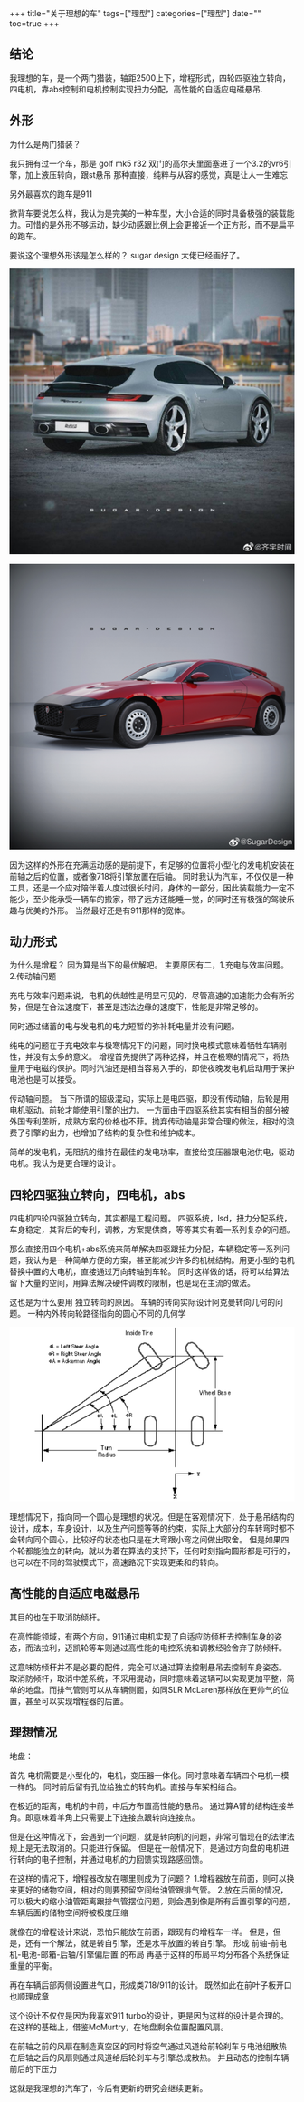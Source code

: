 +++
title="关于理想的车"
tags=["理型"]
categories=["理型"]
date=""
toc=true
+++

## 结论

我理想的车，是一个两门猎装，轴距2500上下，增程形式，四轮四驱独立转向，四电机，靠abs控制和电机控制实现扭力分配，高性能的自适应电磁悬吊.

## 外形

为什么是两门猎装？

我只拥有过一个车，那是 golf mk5 r32
双门的高尔夫里面塞进了一个3.2的vr6引擎，加上液压转向，跟st悬吊
那种直接，纯粹与从容的感觉，真是让人一生难忘

另外最喜欢的跑车是911

掀背车要说怎么样，我认为是完美的一种车型，大小合适的同时具备极强的装载能力。可惜的是外形不够运动，缺少动感跟比例上会更接近一个正方形，而不是扁平的跑车。

要说这个理想外形该是怎么样的？
sugar design 大佬已经画好了。

![](https://raw.githubusercontent.com/JoonSumisu/JoonSumisu.github.io/main/resources/_gen/images/911.jpg)

![](https://raw.githubusercontent.com/JoonSumisu/JoonSumisu.github.io/main/resources/_gen/images/%E8%BD%A6%E5%9E%8B.jpg)

因为这样的外形在充满运动感的是前提下，有足够的位置将小型化的发电机安装在前轴之后的位置，或者像718将引擎放置在后轴。
同时我认为汽车，不仅仅是一种工具，还是一个应对陪伴着人度过很长时间，身体的一部分，因此装载能力一定不能少，至少能承受一辆车的搬家，带了远方还能睡一觉，的同时还有极强的驾驶乐趣与优美的外形。
当然最好还是有911那样的宽体。

## 动力形式
为什么是增程？
因为算是当下的最优解吧。
主要原因有二，1.充电与效率问题。2.传动轴问题

充电与效率问题来说，电机的优越性是明显可见的，尽管高速的加速能力会有所劣势，但是在合法速度下，甚至是违法边缘的速度下，性能是非常足够的。

同时通过储蓄的电与发电机的电力短暂的弥补耗电量并没有问题。

纯电的问题在于充电效率与极寒情况下的问题，同时换电模式意味着牺牲车辆刚性，并没有太多的意义。
增程首先提供了两种选择，并且在极寒的情况下，将热量用于电磁的保护。同时汽油还是相当容易入手的，即使夜晚发电机启动用于保护电池也是可以接受。

传动轴问题。
当下所谓的超级混动，实际上是电四驱，即没有传动轴，后轮是用电机驱动。前轮才能使用引擎的出力。
一方面由于四驱系统其实有相当的部分被外国专利垄断，成熟方案的价格也不菲。抛弃传动轴是非常合理的做法，相对的浪费了引擎的出力，也增加了结构的复杂性和维护成本。

简单的发电机，无阻抗的维持在最佳的发电功率，直接给变压器跟电池供电，驱动电机。我认为是更合理的设计。

## 四轮四驱独立转向，四电机，abs

四电机四轮四驱独立转向，其实都是工程问题。
四驱系统，lsd，扭力分配系统，车身稳定，其背后的专利，调教，方案提供商，等等其实有着一系列复杂的问题。

那么直接用四个电机+abs系统来简单解决四驱跟扭力分配，车辆稳定等一系列问题，我认为是一种简单方便的方案，甚至能减少许多的机械结构。用更小型的电机替换中置的大电机，直接通过万向转轴到车轮。
同时这样做的话，将可以给算法留下大量的空间，用算法解决硬件调教的限制，也是现在主流的做法。

这也是为什么要用 独立转向的原因。
车辆的转向实际设计阿克曼转向几何的问题。
一种内外转向轮路径指向的圆心不同的几何学

![](https://raw.githubusercontent.com/JoonSumisu/JoonSumisu.github.io/main/resources/_gen/images/%E9%98%BF%E5%85%8B%E6%9B%BC.png)

理想情况下，指向同一个圆心是理想的状况。但是在客观情况下，处于悬吊结构的设计，成本，车身设计，以及生产问题等等的约束，实际上大部分的车转弯时都不会转向同个圆心，比较好的状态也只是在大弯跟小弯之间做出取舍。
但是如果四个轮都能独立的转向，就以为着在算法的支持下，任何时刻指向圆形都是可行的，也可以在不同的驾驶模式下，高速路况下实现更柔和的转向。

## 高性能的自适应电磁悬吊

其目的也在于取消防倾杆。

在高性能领域，有两个方向，911通过电机实现了自适应防倾杆去控制车身的姿态，而法拉利，迈凯轮等车则通过高性能的电控系统和调教经验舍弃了防倾杆。

这意味防倾杆并不是必要的配件，完全可以通过算法控制悬吊去控制车身姿态。
取消防倾杆，取消中差系统，不采用混动，同时意味着这辆可以实现更加平整，简单的地盘。而排气管则可以从车辆侧面，如同SLR McLaren那样放在更帅气的位置，甚至可以实现增程器的后置。


## 理想情况

地盘：

首先 电机需要是小型化的，电机，变压器一体化。同时意味着车辆四个电机一模一样的。
同时前后留有孔位给独立的转向机。直接与车架相结合。

在极近的距离，电机的中前，中后方布置高性能的悬吊。
通过算A臂的结构连接羊角。即意味着羊角上只需要上下连接点跟转向连接点。

但是在这种情况下，会遇到一个问题，就是转向机的问题，非常可惜现在的法律法规上是无法取消的。只能进行保留。
但是在一般情况下，是通过方向盘的电机进行转向的电子控制，并通过电机的力回馈实现路感回馈。

在这样的情况下，增程器改放在哪里则成为了问题？
1.增程器放在前面，则可以换来更好的储物空间，相对的则要预留空间给油管跟排气管。
2.放在后面的情况，可以极大的缩小油管距离跟排气管摆位问题，则会遇到像是所有后置引擎的问题，车辆后面的储物空间将被极度压缩

就像在的增程设计来说，恐怕只能放在前面，跟现有的增程车一样。
但是，但是，还有一个解法，就是转自引擎，还是水平放置的转自引擎。
形成
前轴-前电机-电池-邮箱-后轴/引擎偏后置 的布局
再基于这样的布局平均分布各个系统保证重量的平衡。

再在车辆后部两侧设置进气口，形成类718/911的设计。
既然如此在前叶子板开口也顺理成章

这个设计不仅仅是因为我喜欢911 turbo的设计，更是因为这样的设计是合理的。
在这样的基础上，借鉴McMurtry，在地盘剩余位置配置风扇。

在前轴之前的风扇在制造真空区的同时将空气通过风道给前轮刹车与电池组散热
在后轴之后的风扇则通过风道给后轮刹车与引擎总成散热。
并且动态的控制车辆前后的下压力

这就是我理想的汽车了，今后有更新的研究会继续更新。